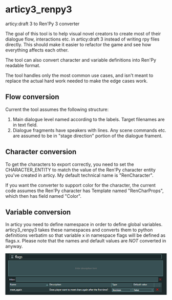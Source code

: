 # articy3_renpy3
articy:draft 3 to Ren'Py 3 converter

The goal of this tool is to help visual novel creators to create most of their 
dialogue flow, interactions etc. in articy:draft 3 instead of writing rpy files directly.
This should make it easier to refactor the game and see how everything affects each other.

The tool can also convert character and variable definitions into Ren'Py readable format.

The tool handles only the most common use cases, and isn't meant to replace the actual
hard work needed to make the edge cases work.

## Flow conversion

Current the tool assumes the following structure:
1. Main dialogue level named according to the labels. Target filenames are in text field.
2. Dialogue fragments have speakers with lines. Any scene commands etc. are assumed to be in "stage direction" portion of the dialogue frament.



## Character conversion

To get the characters to export correctly, you need to set the CHARACTER_ENTITY 
to match the value of the Ren'Py character entity you've created in articy.
My default technical name is "RenCharacter".

If you want the converter to support color for the character, the current
code assumes the Ren'Py character has Template named 
"RenCharProps", which then has field named "Color".

## Variable conversion

In articy you need to define namespace in order to define global variables. articy3_renpy3 takes
these namespaces and converts them to python definitions verbatim so that variable x in
namespace flags will be defined as flags.x. Please note that the names and default values
are *NOT* converted in anyway.


![Example of global variable definition.](./imgs/global_variables.png)
